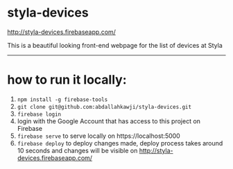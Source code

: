 # styla-devices
http://styla-devices.firebaseapp.com/



This is a beautiful looking front-end webpage for the list of devices at Styla


------------------------------------------------------------------------------

# how to run it locally:

1. `npm install -g firebase-tools`
2. `git clone git@github.com:abdallahkawji/styla-devices.git`
3. `firebase login`
4. login with the Google Account that has access to this project on Firebase
5. `firebase serve` to serve locally on https://localhost:5000
6. `firebase deploy` to deploy changes made, deploy process takes around 10 seconds and changes will be visible on http://styla-devices.firebaseapp.com/
